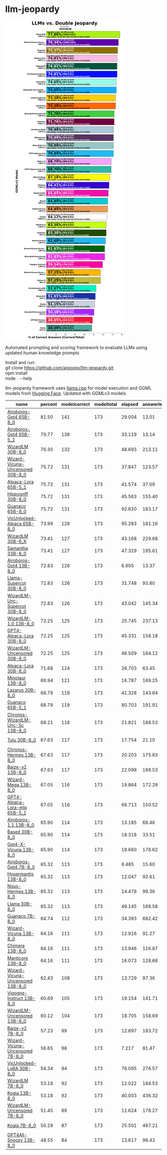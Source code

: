 # llm-jeopardy

![Double](dbljeopardy.png)

Automated prompting and scoring framework to evaluate LLMs using updated human knowledge prompts

Install and run:  
git clone https://github.com/aigoopy/llm-jeopardy.git  
npm install  
node . --help  

llm-jeopardy framework uses [llama.cpp](https://github.com/ggerganov/llama.cpp) for model execution and GGML models from [Hugging Face](https://huggingface.co). 
Updated with GGMLv3 models.

<!--- TABLESTART --->
|name|percent|modelcorrect|modeltotal|elapsed|answerlen|msize|mdate|
|----|----|----|----|----|----|----|----|
|<a href="https://huggingface.co/TheBloke/airoboros-65B-gpt4-1.2-GGML" target="_blank">Airoboros-Gpt4 65B-8_0</a>|81.50|141|173|29.004|13.01|69.37|2023/06/14 16:35:46|
|<a href="https://huggingface.co/TheBloke/airoboros-65B-gpt4-1.2-GGML" target="_blank">Airoboros-Gpt4 65B-5_1</a>|79.77|138|173|33.119|13.14|48.97|2023/06/14 15:25:37|
|<a href="https://huggingface.co/TheBloke/WizardLM-30B-GGML" target="_blank">WizardLM 30B-8_0</a>|76.30|132|173|48.693|213.11|34.56|2023/06/06 21:08:15|
|<a href="https://huggingface.co/TheBloke/Wizard-Vicuna-30B-Uncensored-GGML" target="_blank">Wizard-Vicuna-Uncensored 30B-8_0</a>|75.72|131|173|37.847|123.57|34.56|2023/05/30 04:33:26|
|<a href="https://huggingface.co/TheBloke/alpaca-lora-65B-GGML" target="_blank">Alpaca-Lora 65B-5_1</a>|75.72|131|173|41.574|37.09|48.97|2023/05/20 12:57:30|
|<a href="https://huggingface.co/TheBloke/hippogriff-30b-chat-GGML" target="_blank">Hippogriff 30B-8_0</a>|75.72|131|173|45.563|155.40|34.56|2023/05/31 09:16:01|
|<a href="https://huggingface.co/TheBloke/guanaco-65B-GGML" target="_blank">Guanaco 65B-8_0</a>|75.72|131|173|92.620|183.17|69.37|2023/05/26 08:46:34|
|<a href="https://huggingface.co/TheBloke/VicUnlocked-alpaca-65B-QLoRA-GGML" target="_blank">VicUnlocked-Alpaca 65B-8_0</a>|73.99|128|173|95.283|181.16|69.37|2023/05/30 00:09:02|
|<a href="https://huggingface.co/TheBloke/WizardLM-30B-GGML" target="_blank">WizardLM 30B-6_K</a>|73.41|127|173|43.168|229.68|26.69|2023/06/06 19:03:43|
|<a href="https://huggingface.co/TheBloke/samantha-33B-GGML" target="_blank">Samantha 33B-8_0</a>|73.41|127|173|47.329|195.61|34.56|2023/05/29 10:18:08|
|<a href="https://huggingface.co/TheBloke/airoboros-13b-gpt4-GGML" target="_blank">Airoboros-Gpt4 13B-8_0</a>|72.83|126|173|6.905|13.37|13.83|2023/06/04 12:21:47|
|<a href="https://huggingface.co/TheBloke/llama-30b-supercot-GGML" target="_blank">Llama-Supercot 30B-8_0</a>|72.83|126|173|31.748|93.80|34.56|2023/05/28 12:22:12|
|<a href="https://huggingface.co/TheBloke/WizardLM-Uncensored-SuperCOT-StoryTelling-30B-GGML" target="_blank">WizardLM-Unc-Supercot 30B-8_0</a>|72.83|126|173|43.042|145.34|34.56|2023/06/01 11:07:15|
|<a href="https://huggingface.co/TheBloke/wizardLM-13B-1.0-GGML" target="_blank">WizardLM-1.0 13B-8_0</a>|72.25|125|173|25.745|237.13|13.83|2023/05/27 16:17:01|
|<a href="https://huggingface.co/TheBloke/gpt4-alpaca-lora-30B-4bit-GGML" target="_blank">GPT4-Alpaca-Lora 30B-8_0</a>|72.25|125|173|45.331|158.18|34.56|2023/05/20 04:13:39|
|<a href="https://huggingface.co/TheBloke/WizardLM-30B-Uncensored-GGML" target="_blank">WizardLM-Uncensored 30B-8_0</a>|72.25|125|173|46.509|164.12|34.56|2023/05/22 14:34:25|
|<a href="https://huggingface.co/TheBloke/Alpaca-Lora-30B-GGML" target="_blank">Alpaca-Lora 30B-8_0</a>|71.68|124|173|26.703|63.45|34.56|2023/06/01 07:50:56|
|<a href="https://huggingface.co/TheBloke/minotaur-13B-GGML" target="_blank">Minotaur 13B-8_0</a>|69.94|121|173|16.787|169.25|13.83|2023/06/08 21:45:25|
|<a href="https://huggingface.co/TheBloke/30B-Lazarus-GGML" target="_blank">Lazarus 30B-8_0</a>|68.79|119|173|41.328|143.64|34.56|2023/06/07 15:58:57|
|<a href="https://huggingface.co/TheBloke/guanaco-65B-GGML" target="_blank">Guanaco 65B-5_1</a>|68.79|119|173|80.703|191.91|48.97|2023/05/25 18:58:18|
|<a href="https://huggingface.co/TheBloke/chronos-wizardlm-uc-scot-st-13B-GGML" target="_blank">Chronos-WizardLM-Unc-Sc 13B-8_0</a>|68.21|118|173|21.821|188.53|13.83|2023/06/07 14:08:04|
|<a href="https://huggingface.co/TheBloke/tulu-30B-GGML" target="_blank">Tulu 30B-8_0</a>|67.63|117|173|17.754|21.10|34.56|2023/06/10 21:47:05|
|<a href="https://huggingface.co/TheBloke/chronos-hermes-13B-GGML" target="_blank">Chronos-Hermes 13B-8_0</a>|67.63|117|173|20.203|175.83|13.83|2023/06/13 11:02:08|
|<a href="https://huggingface.co/TheBloke/Project-Baize-v2-13B-GGML" target="_blank">Baize-v2 13B-8_0</a>|67.63|117|173|22.098|188.53|13.83|2023/05/24 12:00:06|
|<a href="https://huggingface.co/TheBloke/wizard-mega-13B-GGML" target="_blank">Wlzard-Mega 13B-8_0</a>|67.05|116|173|19.864|172.29|13.83|2023/05/20 03:50:25|
|<a href="https://huggingface.co/TheBloke/gpt4-alpaca-lora_mlp-65B-GGML" target="_blank">GPT4-Alpaca-Lora-mlp 65B-5_1</a>|67.05|116|173|68.713|150.52|48.97|2023/05/20 17:04:49|
|<a href="https://huggingface.co/TheBloke/airoboros-13B-1.1-GGML" target="_blank">Airoboros-1.1 13B-8_0</a>|65.90|114|173|13.185|68.46|13.83|2023/06/10 16:09:53|
|<a href="https://huggingface.co/TheBloke/based-30B-GGML" target="_blank">Based 30B-8_0</a>|65.90|114|173|18.318|33.51|34.56|2023/06/03 10:54:07|
|<a href="https://huggingface.co/TheBloke/gpt4-x-vicuna-13B-GGML" target="_blank">Gpt4-X-Vicuna 13B-8_0</a>|65.90|114|173|19.660|178.62|13.83|2023/05/20 05:02:06|
|<a href="https://huggingface.co/TheBloke/airoboros-7b-gpt4-GGML" target="_blank">Airoboros-Gpt4 7B-8_0</a>|65.32|113|173|6.485|15.60|7.16|2023/06/04 13:34:35|
|<a href="https://huggingface.co/TheBloke/13B-HyperMantis-GGML" target="_blank">Hypermantis 13B-8_0</a>|65.32|113|173|12.047|92.61|13.83|2023/06/03 00:38:54|
|<a href="https://huggingface.co/TheBloke/Nous-Hermes-13B-GGML" target="_blank">Nous-Hermes 13B-8_0</a>|65.32|113|173|14.478|99.36|13.83|2023/06/03 13:44:45|
|<a href="https://huggingface.co/TheBloke/LLaMa-30B-GGML" target="_blank">Llama 30B-8_0</a>|65.32|113|173|49.145|168.58|34.56|2023/05/20 19:50:17|
|<a href="https://huggingface.co/TheBloke/guanaco-7B-GGML" target="_blank">Guanaco 7B-8_0</a>|64.74|112|173|34.393|682.42|7.16|2023/05/25 20:18:25|
|<a href="https://huggingface.co/TheBloke/wizard-vicuna-13B-GGML" target="_blank">Wizard-Vicuna 13B-8_0</a>|64.16|111|173|12.916|91.27|13.83|2023/05/20 02:44:04|
|<a href="https://huggingface.co/TheBloke/13B-Chimera-GGML" target="_blank">Chimera 13B-8_0</a>|64.16|111|173|13.946|116.87|13.83|2023/06/03 13:08:37|
|<a href="https://huggingface.co/TheBloke/Manticore-13B-GGML" target="_blank">Manticore 13B-8_0</a>|64.16|111|173|16.073|128.66|13.83|2023/05/20 14:17:21|
|<a href="https://huggingface.co/TheBloke/Wizard-Vicuna-13B-Uncensored-GGML" target="_blank">Wizard-Vicuna-Uncensored 13B-8_0</a>|62.43|108|173|13.729|97.36|13.83|2023/05/20 02:05:09|
|<a href="https://huggingface.co/TheBloke/Vigogne-Instruct-13B-GGML" target="_blank">Vigogne-Instruct 13B-8_0</a>|60.69|105|173|19.154|141.71|13.83|2023/05/25 21:58:38|
|<a href="https://huggingface.co/TheBloke/WizardLM-13B-Uncensored-GGML" target="_blank">WizardLM-Uncensored 13B-8_0</a>|60.12|104|173|18.705|158.69|13.83|2023/05/20 01:27:46|
|<a href="https://huggingface.co/TheBloke/Project-Baize-v2-7B-GGML" target="_blank">Baize-v2 7B-8_0</a>|57.23|99|173|12.697|183.72|7.16|2023/05/24 11:38:45|
|<a href="https://huggingface.co/TheBloke/Wizard-Vicuna-7B-Uncensored-GGML" target="_blank">Wizard-Vicuna-Uncensored 7B-8_0</a>|56.65|98|173|7.217|81.47|7.16|2023/05/20 01:07:29|
|<a href="https://huggingface.co/TheBloke/VicUnlocked-30B-LoRA-GGML" target="_blank">VicUnlocked-LoRA 30B-8_0</a>|54.34|94|173|76.095|276.57|34.56|2023/05/20 22:52:56|
|<a href="https://huggingface.co/TheBloke/wizardLM-7B-GGML" target="_blank">WizardLM 7B-8_0</a>|53.18|92|173|12.022|184.53|7.16|2023/05/20 00:19:49|
|<a href="https://huggingface.co/TheBloke/koala-13B-GGML" target="_blank">Koala 13B-8_0</a>|53.18|92|173|40.003|436.32|13.83|2023/05/20 05:33:31|
|<a href="https://huggingface.co/TheBloke/WizardLM-7B-uncensored-GGML" target="_blank">WizardLM-Uncensored 7B-8_0</a>|51.45|89|173|11.624|178.27|7.16|2023/05/19 23:51:34|
|<a href="https://huggingface.co/TheBloke/koala-7B-GGML" target="_blank">Koala 7B-8_0</a>|50.29|87|173|25.501|487.21|9.76|2023/05/20 00:45:54|
|<a href="https://huggingface.co/TheBloke/GPT4All-13B-snoozy-GGML" target="_blank">GPT4All-Snoozy 13B-8_0</a>|48.55|84|173|13.617|98.43|13.83|2023/05/20 03:14:27|
